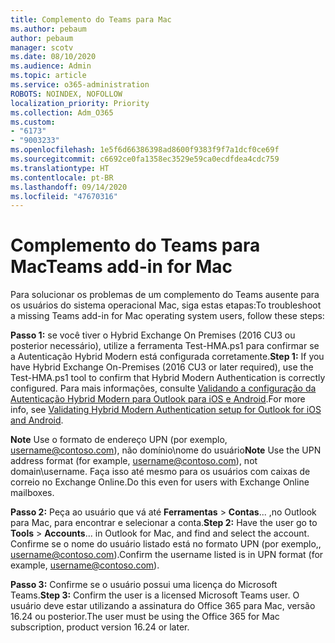 ```yaml
---
title: Complemento do Teams para Mac
ms.author: pebaum
author: pebaum
manager: scotv
ms.date: 08/10/2020
ms.audience: Admin
ms.topic: article
ms.service: o365-administration
ROBOTS: NOINDEX, NOFOLLOW
localization_priority: Priority
ms.collection: Adm_O365
ms.custom:
- "6173"
- "9003233"
ms.openlocfilehash: 1e5f6d66386398ad8600f9383f9f7a1dcf0ce69f
ms.sourcegitcommit: c6692ce0fa1358ec3529e59ca0ecdfdea4cdc759
ms.translationtype: HT
ms.contentlocale: pt-BR
ms.lasthandoff: 09/14/2020
ms.locfileid: "47670316"
---
```

# <a name="teams-add-in-for-mac"></a><span data-ttu-id="c3305-102">Complemento do Teams para Mac</span><span class="sxs-lookup"><span data-stu-id="c3305-102">Teams add-in for Mac</span></span>

<span data-ttu-id="c3305-103">Para solucionar os problemas de um complemento do Teams ausente para os usuários do sistema operacional Mac, siga estas etapas:</span><span class="sxs-lookup"><span data-stu-id="c3305-103">To troubleshoot a missing Teams add-in for Mac operating system users, follow these steps:</span></span>

<span data-ttu-id="c3305-104">**Passo 1:** se você tiver o Hybrid Exchange On Premises (2016 CU3 ou posterior necessário), utilize a ferramenta Test-HMA.ps1 para confirmar se a Autenticação Hybrid Modern está configurada corretamente.</span><span class="sxs-lookup"><span data-stu-id="c3305-104">**Step 1:** If you have Hybrid Exchange On-Premises (2016 CU3 or later required), use the Test-HMA.ps1 tool to confirm that Hybrid Modern Authentication is correctly configured.</span></span> <span data-ttu-id="c3305-105">Para mais informações, consulte [Validando a configuração da Autenticação Hybrid Modern para Outlook para iOS e Android](https://aka.ms/AA980zq).</span><span class="sxs-lookup"><span data-stu-id="c3305-105">For more info, see [Validating Hybrid Modern Authentication setup for Outlook for iOS and Android](https://aka.ms/AA980zq).</span></span>  

<span data-ttu-id="c3305-106">**Note** Use o formato de endereço UPN (por exemplo, [username@contoso.com](mailto:username@contoso.com)), não domínio\nome do usuário</span><span class="sxs-lookup"><span data-stu-id="c3305-106">**Note** Use the UPN address format (for example, [username@contoso.com](mailto:username@contoso.com)), not domain\username.</span></span> <span data-ttu-id="c3305-107">Faça isso até mesmo para os usuários com caixas de correio no Exchange Online.</span><span class="sxs-lookup"><span data-stu-id="c3305-107">Do this even for users with Exchange Online mailboxes.</span></span>

<span data-ttu-id="c3305-108">**Passo 2:** Peça ao usuário que vá até **Ferramentas** > **Contas**... ,no Outlook para Mac, para encontrar e selecionar a conta.</span><span class="sxs-lookup"><span data-stu-id="c3305-108">**Step 2:** Have the user go to **Tools** > **Accounts**... in Outlook for Mac, and find and select the account.</span></span> <span data-ttu-id="c3305-109">Confirme se o nome do usuário listado está no formato UPN (por exemplo,, [username@contoso.com](mailto:username@contoso.com)).</span><span class="sxs-lookup"><span data-stu-id="c3305-109">Confirm the username listed is in UPN format (for example, [username@contoso.com](mailto:username@contoso.com)).</span></span>

<span data-ttu-id="c3305-110">**Passo 3:** Confirme se o usuário possui uma licença do Microsoft Teams.</span><span class="sxs-lookup"><span data-stu-id="c3305-110">**Step 3:** Confirm the user is a licensed Microsoft Teams user.</span></span> <span data-ttu-id="c3305-111">O usuário deve estar utilizando a assinatura do Office 365 para Mac, versão 16.24 ou posterior.</span><span class="sxs-lookup"><span data-stu-id="c3305-111">The user must be using the Office 365 for Mac subscription, product version 16.24 or later.</span></span>